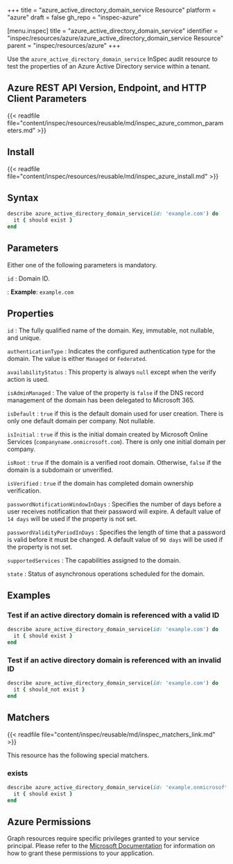 +++
title = "azure_active_directory_domain_service Resource"
platform = "azure"
draft = false
gh_repo = "inspec-azure"

[menu.inspec]
title = "azure_active_directory_domain_service"
identifier = "inspec/resources/azure/azure_active_directory_domain_service Resource"
parent = "inspec/resources/azure"
+++

Use the `azure_active_directory_domain_service` InSpec audit resource to test the properties of an Azure Active Directory service within a tenant.

## Azure REST API Version, Endpoint, and HTTP Client Parameters

{{< readfile file="content/inspec/resources/reusable/md/inspec_azure_common_parameters.md" >}}

## Install

{{< readfile file="content/inspec/resources/reusable/md/inspec_azure_install.md" >}}

## Syntax

```ruby
describe azure_active_directory_domain_service(id: 'example.com') do
  it { should exist }
end
```

## Parameters

Either one of the following parameters is mandatory.

`id`
: Domain ID.

: **Example**: `example.com`

## Properties

`id`
: The fully qualified name of the domain. Key, immutable, not nullable, and unique.

`authenticationType`
: Indicates the configured authentication type for the domain. The value is either `Managed` or `Federated`.

`availabilityStatus`
: This property is always `null` except when the verify action is used.

`isAdminManaged`
: The value of the property is `false` if the DNS record management of the domain has been delegated to Microsoft 365.

`isDefault`
: `true` if this is the default domain used for user creation. There is only one default domain per company. Not nullable.

`isInitial`
: `true` if this is the initial domain created by Microsoft Online Services (`companyname.onmicrosoft.com`). There is only one initial domain per company.

`isRoot`
: `true` if the domain is a verified root domain. Otherwise, `false` if the domain is a subdomain or unverified.

`isVerified`
: `true` if the domain has completed domain ownership verification.

`passwordNotificationWindowInDays`
: Specifies the number of days before a user receives notification that their password will expire. A default value of `14 days` will be used if the property is not set.

`passwordValidityPeriodInDays`
: Specifies the length of time that a password is valid before it must be changed. A default value of `90 days` will be used if the property is not set.

`supportedServices`
: The capabilities assigned to the domain.

`state`
: Status of asynchronous operations scheduled for the domain.

## Examples

### Test if an active directory domain is referenced with a valid ID

```ruby
describe azure_active_directory_domain_service(id: 'example.com') do
  it { should exist }
end
```

### Test if an active directory domain is referenced with an invalid ID

```ruby
describe azure_active_directory_domain_service(id: 'example.com') do
  it { should_not exist }
end
```

## Matchers

{{< readfile file="content/inspec/reusable/md/inspec_matchers_link.md" >}}

This resource has the following special matchers.

### exists

```ruby
describe azure_active_directory_domain_service(id: 'example.onmicrosoft.com') do
  it { should exist }
end
```

## Azure Permissions

Graph resources require specific privileges granted to your service principal. Please refer to the [Microsoft Documentation](https://docs.microsoft.com/en-us/azure/active-directory/develop/active-directory-integrating-applications#updating-an-application) for information on how to grant these permissions to your application.
